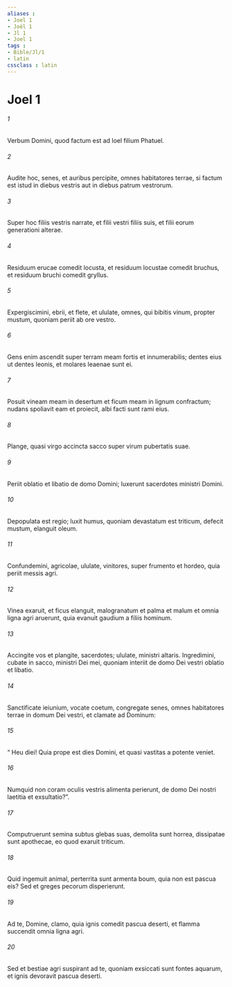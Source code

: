 ```yaml
---
aliases : 
- Joel 1
- Joël 1
- Jl 1
- Joel 1
tags : 
- Bible/Jl/1
- latin
cssclass : latin
---
```


# Joel 1

###### 1
Verbum Domini, quod factum est ad loel filium Phatuel.
###### 2
Audite hoc, senes, et auribus percipite, omnes habitatores terrae, si factum est istud in diebus vestris aut in diebus patrum vestrorum.
###### 3
Super hoc filiis vestris narrate, et filii vestri filiis suis, et filii eorum generationi alterae.
###### 4
Residuum erucae comedit locusta, et residuum locustae comedit bruchus, et residuum bruchi comedit gryllus.
###### 5
Expergiscimini, ebrii, et flete, et ululate, omnes, qui bibitis vinum, propter mustum, quoniam periit ab ore vestro.
###### 6
Gens enim ascendit super terram meam fortis et innumerabilis; dentes eius ut dentes leonis, et molares leaenae sunt ei.
###### 7
Posuit vineam meam in desertum et ficum meam in lignum confractum; nudans spoliavit eam et proiecit, albi facti sunt rami eius.
###### 8
Plange, quasi virgo accincta sacco super virum pubertatis suae.
###### 9
Periit oblatio et libatio de domo Domini; luxerunt sacerdotes ministri Domini.
###### 10
Depopulata est regio; luxit humus, quoniam devastatum est triticum, defecit mustum, elanguit oleum.
###### 11
Confundemini, agricolae, ululate, vinitores, super frumento et hordeo, quia periit messis agri.
###### 12
Vinea exaruit, et ficus elanguit, malogranatum et palma et malum et omnia ligna agri aruerunt, quia evanuit gaudium a filiis hominum.
###### 13
Accingite vos et plangite, sacerdotes; ululate, ministri altaris. Ingredimini, cubate in sacco, ministri Dei mei, quoniam interiit de domo Dei vestri oblatio et libatio.
###### 14
Sanctificate ieiunium, vocate coetum, congregate senes, omnes habitatores terrae in domum Dei vestri, et clamate ad Dominum:
###### 15
“ Heu diei! Quia prope est dies Domini, et quasi vastitas a potente veniet.
###### 16
Numquid non coram oculis vestris alimenta perierunt, de domo Dei nostri laetitia et exsultatio?”.
###### 17
Computruerunt semina subtus glebas suas, demolita sunt horrea, dissipatae sunt apothecae, eo quod exaruit triticum.
###### 18
Quid ingemuit animal, perterrita sunt armenta boum, quia non est pascua eis? Sed et greges pecorum disperierunt.
###### 19
Ad te, Domine, clamo, quia ignis comedit pascua deserti, et flamma succendit omnia ligna agri.
###### 20
Sed et bestiae agri suspirant ad te, quoniam exsiccati sunt fontes aquarum, et ignis devoravit pascua deserti.
